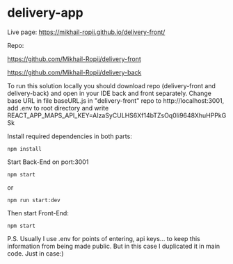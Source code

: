 # delivery-app
Live page: https://mikhail-ropii.github.io/delivery-front/

Repo:

https://github.com/Mikhail-Ropii/delivery-front

https://github.com/Mikhail-Ropii/delivery-back

To run this solution locally you should download repo (delivery-front and delivery-back) and open in your IDE back and front separately. Change base URL in file baseURL.js in "delivery-front" repo to http://localhost:3001, add .env to root directory and write REACT_APP_MAPS_API_KEY=AIzaSyCULHS6Xf14bTZsOq0Ii9648XhuHPPkGSk

Install required dependencies in both parts:
```
npm install
```
Start Back-End on port:3001
```
npm start
```
or
```
npm run start:dev
```
Then start Front-End:
```
npm start
```
P.S. Usually I use .env for points of entering, api keys... to keep this information from being made public. But in this case I duplicated it in main code. Just in case:)
